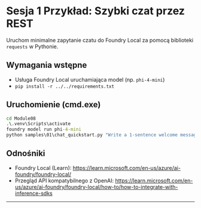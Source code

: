 <!--
CO_OP_TRANSLATOR_METADATA:
{
  "original_hash": "15ab280cc2acd8bbf545cc9a78a408bf",
  "translation_date": "2025-09-22T13:40:37+00:00",
  "source_file": "Module08/samples/01/README.md",
  "language_code": "pl"
}
-->
# Sesja 1 Przykład: Szybki czat przez REST

Uruchom minimalne zapytanie czatu do Foundry Local za pomocą biblioteki `requests` w Pythonie.

## Wymagania wstępne
- Usługa Foundry Local uruchamiająca model (np. `phi-4-mini`)
- `pip install -r ../../requirements.txt`

## Uruchomienie (cmd.exe)
```cmd
cd Module08
.\.venv\Scripts\activate
foundry model run phi-4-mini
python samples\01\chat_quickstart.py "Write a 1-sentence welcome message."
```

## Odnośniki
- Foundry Local (Learn): https://learn.microsoft.com/en-us/azure/ai-foundry/foundry-local/
- Przegląd API kompatybilnego z OpenAI: https://learn.microsoft.com/en-us/azure/ai-foundry/foundry-local/how-to/how-to-integrate-with-inference-sdks

---

